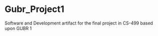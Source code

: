 # Gubr_Project1
Software and Development artifact for the final project in CS-499 based upon GUBR 1
